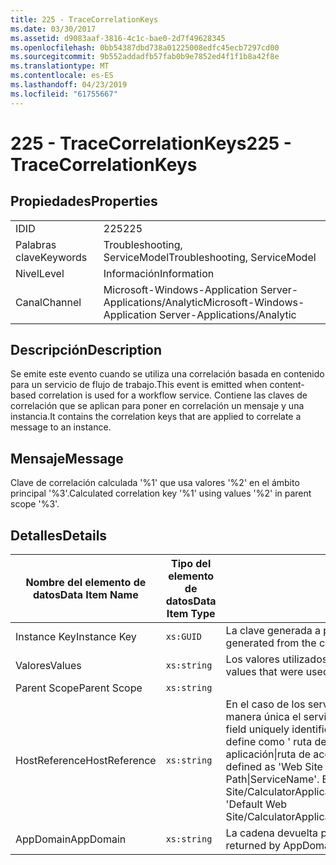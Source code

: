 ```yaml
---
title: 225 - TraceCorrelationKeys
ms.date: 03/30/2017
ms.assetid: d9083aaf-3816-4c1c-bae0-2d7f49628345
ms.openlocfilehash: 0bb54387dbd738a01225008edfc45ecb7297cd00
ms.sourcegitcommit: 9b552addadfb57fab0b9e7852ed4f1f1b8a42f8e
ms.translationtype: MT
ms.contentlocale: es-ES
ms.lasthandoff: 04/23/2019
ms.locfileid: "61755667"
---
```

# <a name="225---tracecorrelationkeys"></a><span data-ttu-id="be9bc-102">225 - TraceCorrelationKeys</span><span class="sxs-lookup"><span data-stu-id="be9bc-102">225 - TraceCorrelationKeys</span></span>
## <a name="properties"></a><span data-ttu-id="be9bc-103">Propiedades</span><span class="sxs-lookup"><span data-stu-id="be9bc-103">Properties</span></span>  
  
|||  
|-|-|  
|<span data-ttu-id="be9bc-104">ID</span><span class="sxs-lookup"><span data-stu-id="be9bc-104">ID</span></span>|<span data-ttu-id="be9bc-105">225</span><span class="sxs-lookup"><span data-stu-id="be9bc-105">225</span></span>|  
|<span data-ttu-id="be9bc-106">Palabras clave</span><span class="sxs-lookup"><span data-stu-id="be9bc-106">Keywords</span></span>|<span data-ttu-id="be9bc-107">Troubleshooting, ServiceModel</span><span class="sxs-lookup"><span data-stu-id="be9bc-107">Troubleshooting, ServiceModel</span></span>|  
|<span data-ttu-id="be9bc-108">Nivel</span><span class="sxs-lookup"><span data-stu-id="be9bc-108">Level</span></span>|<span data-ttu-id="be9bc-109">Información</span><span class="sxs-lookup"><span data-stu-id="be9bc-109">Information</span></span>|  
|<span data-ttu-id="be9bc-110">Canal</span><span class="sxs-lookup"><span data-stu-id="be9bc-110">Channel</span></span>|<span data-ttu-id="be9bc-111">Microsoft-Windows-Application Server-Applications/Analytic</span><span class="sxs-lookup"><span data-stu-id="be9bc-111">Microsoft-Windows-Application Server-Applications/Analytic</span></span>|  
  
## <a name="description"></a><span data-ttu-id="be9bc-112">Descripción</span><span class="sxs-lookup"><span data-stu-id="be9bc-112">Description</span></span>  
 <span data-ttu-id="be9bc-113">Se emite este evento cuando se utiliza una correlación basada en contenido para un servicio de flujo de trabajo.</span><span class="sxs-lookup"><span data-stu-id="be9bc-113">This event is emitted when content-based correlation is used for a workflow service.</span></span> <span data-ttu-id="be9bc-114">Contiene las claves de correlación que se aplican para poner en correlación un mensaje y una instancia.</span><span class="sxs-lookup"><span data-stu-id="be9bc-114">It contains the correlation keys that are applied to correlate a message to an instance.</span></span>  
  
## <a name="message"></a><span data-ttu-id="be9bc-115">Mensaje</span><span class="sxs-lookup"><span data-stu-id="be9bc-115">Message</span></span>  
 <span data-ttu-id="be9bc-116">Clave de correlación calculada '%1' que usa valores '%2' en el ámbito principal '%3'.</span><span class="sxs-lookup"><span data-stu-id="be9bc-116">Calculated correlation key '%1' using values '%2' in parent scope '%3'.</span></span>  
  
## <a name="details"></a><span data-ttu-id="be9bc-117">Detalles</span><span class="sxs-lookup"><span data-stu-id="be9bc-117">Details</span></span>  
  
|<span data-ttu-id="be9bc-118">Nombre del elemento de datos</span><span class="sxs-lookup"><span data-stu-id="be9bc-118">Data Item Name</span></span>|<span data-ttu-id="be9bc-119">Tipo del elemento de datos</span><span class="sxs-lookup"><span data-stu-id="be9bc-119">Data Item Type</span></span>|<span data-ttu-id="be9bc-120">Descripción</span><span class="sxs-lookup"><span data-stu-id="be9bc-120">Description</span></span>|  
|--------------------|--------------------|-----------------|  
|<span data-ttu-id="be9bc-121">Instance Key</span><span class="sxs-lookup"><span data-stu-id="be9bc-121">Instance Key</span></span>|`xs:GUID`|<span data-ttu-id="be9bc-122">La clave generada a partir de los valores de correlación.</span><span class="sxs-lookup"><span data-stu-id="be9bc-122">The key that was generated from the correlation values.</span></span>|  
|<span data-ttu-id="be9bc-123">Valores</span><span class="sxs-lookup"><span data-stu-id="be9bc-123">Values</span></span>|`xs:string`|<span data-ttu-id="be9bc-124">Los valores utilizados para calcular la clave de instancia de correlación.</span><span class="sxs-lookup"><span data-stu-id="be9bc-124">The values that were used to compute the correlation instance key.</span></span>|  
|<span data-ttu-id="be9bc-125">Parent Scope</span><span class="sxs-lookup"><span data-stu-id="be9bc-125">Parent Scope</span></span>|`xs:string`||  
|<span data-ttu-id="be9bc-126">HostReference</span><span class="sxs-lookup"><span data-stu-id="be9bc-126">HostReference</span></span>|`xs:string`|<span data-ttu-id="be9bc-127">En el caso de los servicios hospedados en web, este campo identifica de manera única el servicio en la jerarquía web.</span><span class="sxs-lookup"><span data-stu-id="be9bc-127">For Web hosted services, this field uniquely identifies the service in the Web hierarchy.</span></span> <span data-ttu-id="be9bc-128">Su formato se define como ' ruta de acceso Virtual de sitio Web de nombre de la aplicación&#124;ruta de acceso Virtual del servicio&#124;ServiceName ".</span><span class="sxs-lookup"><span data-stu-id="be9bc-128">Its format is defined as 'Web Site Name Application Virtual Path&#124;Service Virtual Path&#124;ServiceName'.</span></span> <span data-ttu-id="be9bc-129">Ejemplo: ' Default Web Site/CalculatorApplication&#124;/CalculatorService.svc&#124;CalculatorService'.</span><span class="sxs-lookup"><span data-stu-id="be9bc-129">Example: 'Default Web Site/CalculatorApplication&#124;/CalculatorService.svc&#124;CalculatorService'.</span></span>|  
|<span data-ttu-id="be9bc-130">AppDomain</span><span class="sxs-lookup"><span data-stu-id="be9bc-130">AppDomain</span></span>|`xs:string`|<span data-ttu-id="be9bc-131">La cadena devuelta por AppDomain.CurrentDomain.FriendlyName.</span><span class="sxs-lookup"><span data-stu-id="be9bc-131">The string returned by AppDomain.CurrentDomain.FriendlyName.</span></span>|
